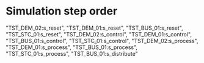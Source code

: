 # Simulation step order
"TST_DEM_02:s_reset",
"TST_DEM_01:s_reset",
"TST_BUS_01:s_reset",
"TST_STC_01:s_reset",
"TST_DEM_02:s_control",
"TST_DEM_01:s_control",
"TST_BUS_01:s_control",
"TST_STC_01:s_control",
"TST_DEM_02:s_process",
"TST_DEM_01:s_process",
"TST_BUS_01:s_process",
"TST_STC_01:s_process",
"TST_BUS_01:s_distribute"
